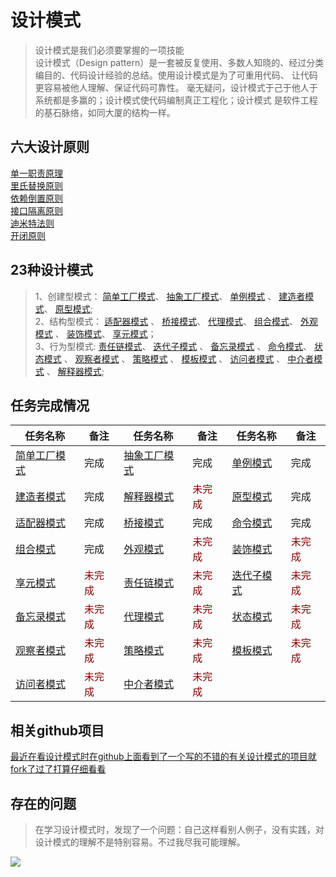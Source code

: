 # 设计模式

> 设计模式是我们必须要掌握的一项技能 <br>
> 设计模式（Design pattern）是一套被反复使用、多数人知晓的、经过分类编目的、代码设计经验的总结。使用设计模式是为了可重用代码、
> 让代码更容易被他人理解、保证代码可靠性。 毫无疑问，设计模式于己于他人于系统都是多赢的；设计模式使代码编制真正工程化；设计模式
> 是软件工程的基石脉络，如同大厦的结构一样。


## 六大设计原则

[单一职责原理](https://github.com/lzh984294471/designPattern/tree/master/principle#1单一职责原理-)  <br>
[里氏替换原则](https://github.com/lzh984294471/designPattern/tree/master/principle#2里氏替换原则) <br>
[依赖倒置原则](https://github.com/lzh984294471/designPattern/tree/master/principle#3依赖倒置原则) <br>
[接口隔离原则](https://github.com/lzh984294471/designPattern/tree/master/principle#4接口隔离原则) <br>
[迪米特法则](https://github.com/lzh984294471/designPattern/tree/master/principle#5迪米特法则) <br>
[开闭原则](https://github.com/lzh984294471/designPattern/tree/master/principle#6开闭原则) <br>

## 23种设计模式

> 1、创建型模式：
> [简单工厂模式](https://github.com/lzh984294471/designPattern/tree/master/simpleFactory)、 
> [抽象工厂模式](https://github.com/lzh984294471/designPattern/tree/master/abstractFactory)、 
> [单例模式](https://github.com/lzh984294471/designPattern/tree/master/simgleton) 、
> [建造者模式](https://github.com/lzh984294471/designPattern/tree/master/Builder)、 
> [原型模式](https://github.com/lzh984294471/designPattern/tree/master/Prototype); <br>
> 2、结构型模式：
> [适配器模式](https://github.com/lzh984294471/designPattern/tree/master/adapter) 、
> [桥接模式](https://github.com/lzh984294471/designPattern/tree/master/bridge)、
> [代理模式](https://github.com/lzh984294471/designPattern/tree/master/proxy)、
> [组合模式](https://github.com/lzh984294471/designPattern/tree/master/composite)、
> [外观模式](https://github.com/lzh984294471/designPattern/tree/master/facade) 、
> [装饰模式](https://github.com/lzh984294471/designPattern/tree/master/decorate)、 
> [享元模式](https://github.com/lzh984294471/designPattern/tree/master/flyweight)；<br> 
> 3、行为型模式:
> [责任链模式](https://github.com/lzh984294471/designPattern/tree/master/handler)、 
> [迭代子模式](https://github.com/lzh984294471/designPattern/tree/master/iterator) 、
> [备忘录模式](https://github.com/lzh984294471/designPattern/tree/master/memento) 、
> [命令模式](https://github.com/lzh984294471/designPattern/tree/master/command)、
> [状态模式](https://github.com/lzh984294471/designPattern/tree/master/state) 、
> [观察者模式](https://github.com/lzh984294471/designPattern/tree/master/observer) 、
> [策略模式](https://github.com/lzh984294471/designPattern/tree/master/strategy) 、
> [模板模式](https://github.com/lzh984294471/designPattern/tree/master/template) 、
> [访问者模式](https://github.com/lzh984294471/designPattern/tree/master/visitor) 、
> [中介者模式](https://github.com/lzh984294471/designPattern/tree/master/mediator) 、
> [解释器模式](https://github.com/lzh984294471/designPattern/tree/master/interpreter);

## 任务完成情况
<table>
<thead>
<tr>
<th>任务名称</th><th>备注</th>
<th>任务名称</th><th>备注</th>
<th>任务名称</th><th>备注</th>
</tr>
</thead>
<tbody>
<tr>
<td>
<a href="https://github.com/lzh984294471/designPattern/tree/master/simpleFactory">简单工厂模式</a>
</td><td>完成</td>
<td>
<a href="https://github.com/lzh984294471/designPattern/tree/master/abstractFactory">抽象工厂模式</a>
</td><td>完成</td>
<td>
<a href="https://github.com/lzh984294471/designPattern/tree/master/simgleton">单例模式</a>
</td><td>完成</td>
</tr><tr>
<td>
<a href="https://github.com/lzh984294471/designPattern/tree/master/Builder">建造者模式</a>
</td><td>完成</td>
<td>
<a href="https://github.com/lzh984294471/designPattern/tree/master/interpreter">解释器模式</a>
</td><td><font style="color:rgb(139, 0, 0)">未完成</font></td>
<td>
<a href="https://github.com/lzh984294471/designPattern/tree/master/Prototype">原型模式</a>
</td><td>完成</td>
</tr><tr>
<td>
<a href="https://github.com/lzh984294471/designPattern/tree/master/adapter">适配器模式</a>
</td><td>完成</td>
<td>
<a href="https://github.com/lzh984294471/designPattern/tree/master/bridge">桥接模式</a>
</td><td>完成</td>
<td>
<a href="https://github.com/lzh984294471/designPattern/tree/master/command">命令模式</a>
</td><td>完成</td>
</tr><tr>
<td>
<a href="https://github.com/lzh984294471/designPattern/tree/master/composite">组合模式</a>
</td><td>完成</td>
<td>
<a href="https://github.com/lzh984294471/designPattern/tree/master/facade">外观模式</a>
</td><td><font style="color:rgb(139, 0, 0)">未完成</font></td>
<td>
<a href="https://github.com/lzh984294471/designPattern/tree/master/decorate">装饰模式</a>
</td><td><font style="color:rgb(139, 0, 0)">未完成</font></td>
</tr><tr>
<td>
<a href="https://github.com/lzh984294471/designPattern/tree/master/flyweight">享元模式</a>
</td><td><font style="color:rgb(139, 0, 0)">未完成</font></td>
<td>
<a href="https://github.com/lzh984294471/designPattern/tree/master/handler">责任链模式</a>
</td><td><font style="color:rgb(139, 0, 0)">未完成</font></td>
<td>
<a href="https://github.com/lzh984294471/designPattern/tree/master/iterator">迭代子模式</a>
</td><td><font style="color:rgb(139, 0, 0)">未完成</font></td>
</tr><tr>
<td>
<a href="https://github.com/lzh984294471/designPattern/tree/master/memento">备忘录模式</a>
</td><td><font style="color:rgb(139, 0, 0)">未完成</font></td>
<td>
<a href="https://github.com/lzh984294471/designPattern/tree/master/proxy">代理模式</a>
</td><td><font style="color:rgb(139, 0, 0)">未完成</font></td>
<td>
<a href="https://github.com/lzh984294471/designPattern/tree/master/state">状态模式</a>
</td><td><font style="color:rgb(139, 0, 0)">未完成</font></td>
</tr><tr>
<td>
<a href="https://github.com/lzh984294471/designPattern/tree/master/observer">观察者模式</a>
</td><td><font style="color:rgb(139, 0, 0)">未完成</font></td>
<td>
<a href="https://github.com/lzh984294471/designPattern/tree/master/strategy">策略模式</a>
</td><td><font style="color:rgb(139, 0, 0)">未完成</font></td>
<td>
<a href="https://github.com/lzh984294471/designPattern/tree/master/template">模板模式</a>
</td><td><font style="color:rgb(139, 0, 0)">未完成</font></td>
</tr><tr>
<td>
<a href="https://github.com/lzh984294471/designPattern/tree/master/visitor">访问者模式</a>
</td><td><font style="color:rgb(139, 0, 0)">未完成</font></td>
<td>
<a href="https://github.com/lzh984294471/designPattern/tree/master/mediator">中介者模式</a>
</td><td><font style="color:rgb(139, 0, 0)">未完成</font></td>
</tr>
</tbody>
</table>

## 相关github项目

[最近在看设计模式时在github上面看到了一个写的不错的有关设计模式的项目就fork了过了打算仔细看看](https://github.com/lzh-fork/DPModel)
## 存在的问题
> 在学习设计模式时，发现了一个问题：自己这样看别人例子，没有实践，对设计模式的理解不是特别容易。不过我尽我可能理解。


<img src="https://raw.githubusercontent.com/lzh984294471/designPattern/master/pics/head.jpg">
